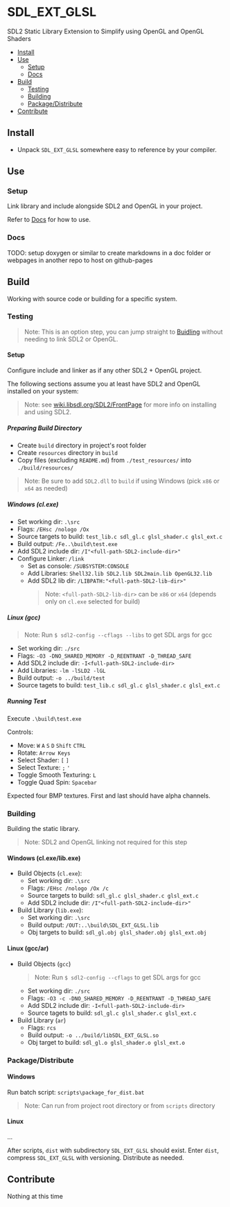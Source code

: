 # SDL_EXT_GLSL
SDL2 Static Library Extension to Simplify using OpenGL and OpenGL Shaders

* [Install](#install)
* [Use](#use)
  * [Setup](#setup)
  * [Docs](#docs)
* [Build](#build)
  * [Testing](#testing)
  * [Building](#building)
  * [Package/Distribute](#packagedistribute)
* [Contribute](#contribute)



## Install
* Unpack `SDL_EXT_GLSL` somewhere easy to reference by your compiler.



## Use

### Setup
Link library and include alongside SDL2 and OpenGL in your project.

Refer to [Docs](docs) for how to use.

### Docs
TODO: setup doxygen or similar to create markdowns in a doc folder or webpages in another repo to host on github-pages


## Build
Working with source code or building for a specific system.

### Testing
> Note: This is an option step, you can jump straight to [Buidling](#building) without needing to link SDL2 or OpenGL.

#### Setup
Configure include and linker as if any other SDL2 + OpenGL project.

The following sections assume you at least have SDL2 and OpenGL installed on your system:
> Note: see [wiki.libsdl.org/SDL2/FrontPage](https://wiki.libsdl.org/SDL2/FrontPage) for more info on installing and using SDL2.

##### Preparing Build Directory
* Create `build` directory in project's root folder
* Create `resources` directory in `build`
* Copy files (excluding `README.md`) from `./test_resources/` into `./build/resources/`
> Note: Be sure to add `SDL2.dll` to `build` if using Windows (pick `x86` or `x64` as needed)

##### Windows (cl.exe)
* Set working dir: `.\src`
* Flags: `/EHsc /nologo /Ox`
* Source targets to build: `test_lib.c sdl_gl.c glsl_shader.c glsl_ext.c`
* Build output: `/Fe..\build\test.exe`
* Add SDL2 include dir: `/I"<full-path-SDL2-include-dir>"`
* Configure Linker: `/link`
  * Set as console: `/SUBSYSTEM:CONSOLE`
  * Add Libraries: `Shell32.lib SDL2.lib SDL2main.lib OpenGL32.lib`
  * Add SDL2 lib dir: `/LIBPATH:"<full-path-SDL2-lib-dir>"`
    > Note: `<full-path-SDL2-lib-dir>` can be `x86` or `x64` (depends only on `cl.exe` selected for build)

##### Linux (gcc)
> Note: Run `$ sdl2-config --cflags --libs` to get SDL args for gcc
* Set working dir: `./src`
* Flags: `-O3 -DNO_SHARED_MEMORY -D_REENTRANT -D_THREAD_SAFE`
* Add SDL2 include dir: `-I<full-path-SDL2-include-dir>`
* Add Libraries: `-lm -lSLD2 -lGL`
* Build output: `-o ../build/test`
* Source tagets to build: `test_lib.c sdl_gl.c glsl_shader.c glsl_ext.c`

##### Running Test
Execute `.\build\test.exe`

Controls:
* Move: `W` `A` `S` `D` `Shift` `CTRL`
* Rotate: `Arrow Keys`
* Select Shader: `[` `]`
* Select Texture: `;` `'`
* Toggle Smooth Texturing: `L`
* Toggle Quad Spin: `Spacebar`

Expected four BMP textures.  First and last should have alpha channels.

### Building
Building the static library.
> Note: SDL2 and OpenGL linking not required for this step

#### Windows (cl.exe/lib.exe)
* Build Objects (`cl.exe`):
  * Set working dir: `.\src`
  * Flags: `/EHsc /nologo /Ox /c`
  * Source targets to build: `sdl_gl.c glsl_shader.c glsl_ext.c`
  * Add SDL2 include dir: `/I"<full-path-SDL2-include-dir>"`
* Build Library (`lib.exe`):
  * Set working dir: `.\src`
  * Build output: `/OUT:..\build\SDL_EXT_GLSL.lib`
  * Obj targets to build: `sdl_gl.obj glsl_shader.obj glsl_ext.obj`

#### Linux (gcc/ar)
* Build Objects (`gcc`)
   > Note: Run `$ sdl2-config --cflags` to get SDL args for gcc
  * Set working dir: `./src`
  * Flags: `-O3 -c -DNO_SHARED_MEMORY -D_REENTRANT -D_THREAD_SAFE`
  * Add SDL2 include dir: `-I<full-path-SDL2-include-dir>`
  * Source tagets to build: `sdl_gl.c glsl_shader.c glsl_ext.c`
* Build Library (`ar`)
  * Flags: `rcs`
  * Build output: `-o ../build/libSDL_EXT_GLSL.so`
  * Obj target to build: `sdl_gl.o glsl_shader.o glsl_ext.o`

### Package/Distribute

#### Windows
Run batch script: `scripts\package_for_dist.bat`
> Note: Can run from project root directory or from `scripts` directory

#### Linux
...

After scripts, `dist` with subdirectory `SDL_EXT_GLSL` should exist.
Enter `dist`, compress `SDL_EXT_GLSL` with versioning.
Distribute as needed.



## Contribute
Nothing at this time